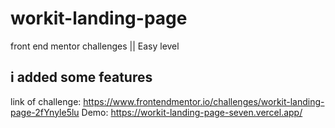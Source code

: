 # workit-landing-page
front end mentor challenges || Easy level
## i added some features 
link of challenge: https://www.frontendmentor.io/challenges/workit-landing-page-2fYnyle5lu
Demo: https://workit-landing-page-seven.vercel.app/

